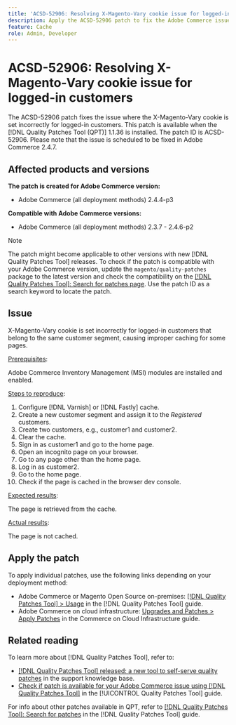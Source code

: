 ```yaml
---
title: 'ACSD-52906: Resolving X-Magento-Vary cookie issue for logged-in customer caching'
description: Apply the ACSD-52906 patch to fix the Adobe Commerce issue where the X-Magento-Vary cookie is set incorrectly for logged-in customers.
feature: Cache
role: Admin, Developer
---
```

# ACSD-52906: Resolving X-Magento-Vary cookie issue for logged-in customers

The ACSD-52906 patch fixes the issue where the X-Magento-Vary cookie is set incorrectly for logged-in customers. This patch is available when the [!DNL Quality Patches Tool (QPT)] 1.1.36 is installed. The patch ID is ACSD-52906. Please note that the issue is scheduled to be fixed in Adobe Commerce 2.4.7.

## Affected products and versions

**The patch is created for Adobe Commerce version:**

* Adobe Commerce (all deployment methods) 2.4.4-p3

**Compatible with Adobe Commerce versions:**

* Adobe Commerce (all deployment methods) 2.3.7 - 2.4.6-p2

>[!NOTE]
>
>The patch might become applicable to other versions with new [!DNL Quality Patches Tool] releases. To check if the patch is compatible with your Adobe Commerce version, update the `magento/quality-patches` package to the latest version and check the compatibility on the [[!DNL Quality Patches Tool]: Search for patches page](https://experienceleague.adobe.com/tools/commerce-quality-patches/index.html). Use the patch ID as a search keyword to locate the patch.

## Issue

X-Magento-Vary cookie is set incorrectly for logged-in customers that belong to the same customer segment, causing improper caching for some pages.

<u>Prerequisites</u>:

Adobe Commerce Inventory Management (MSI) modules are installed and enabled.

<u>Steps to reproduce</u>:

1. Configure [!DNL Varnish] or [!DNL Fastly] cache.
1. Create a new customer segment and assign it to the *Registered* customers.
1. Create two customers, e.g., customer1 and customer2.
1. Clear the cache.
1. Sign in as customer1 and go to the home page.
1. Open an incognito page on your browser.
1. Go to any page other than the home page.
1. Log in as customer2.
1. Go to the home page.
1. Check if the page is cached in the browser dev console.

<u>Expected results</u>:

The page is retrieved from the cache.

<u>Actual results</u>:

The page is not cached.

## Apply the patch

To apply individual patches, use the following links depending on your deployment method:

* Adobe Commerce or Magento Open Source on-premises: [[!DNL Quality Patches Tool] > Usage](/help/tools/quality-patches-tool/usage.md) in the [!DNL Quality Patches Tool] guide.
* Adobe Commerce on cloud infrastructure: [Upgrades and Patches > Apply Patches](https://experienceleague.adobe.com/docs/commerce-cloud-service/user-guide/develop/upgrade/apply-patches.html) in the Commerce on Cloud Infrastructure guide.

## Related reading

To learn more about [!DNL Quality Patches Tool], refer to:

* [[!DNL Quality Patches Tool] released: a new tool to self-serve quality patches](https://experienceleague.adobe.com/en/docs/commerce-knowledge-base/kb/announcements/commerce-announcements/magento-quality-patches-released-new-tool-to-self-serve-quality-patches) in the support knowledge base.
* [Check if patch is available for your Adobe Commerce issue using [!DNL Quality Patches Tool]](/help/tools/quality-patches-tool/patches-available-in-qpt/check-patch-for-magento-issue-with-magento-quality-patches.md) in the [!UICONTROL Quality Patches Tool] guide.


For info about other patches available in QPT, refer to [[!DNL Quality Patches Tool]: Search for patches](https://experienceleague.adobe.com/tools/commerce-quality-patches/index.html) in the [!DNL Quality Patches Tool] guide.
